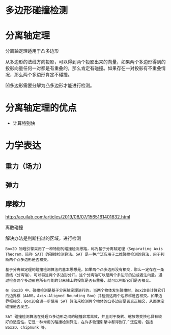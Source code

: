 




# 多边形碰撞检测

# 分离轴定理

分离轴定理适用于凸多边形

从多边形的法线方向投影，可以得到两个投影出来的向量，如果两个多边形得到的投影向量任何一对都是有重叠的，那么肯定有碰撞。如果存在一对投影有不重叠情况，那么两个多边形肯定不碰撞。

凹多边形需要分解为凸多边形才能进行检测。

# 分离轴定理的优点

- 计算特别快


# 力学表达

## 重力（场力）

## 弹力

## 摩擦力



http://acuilab.com/articles/2019/08/07/1565161401832.html




离散碰撞

解决办法是判断扫过的区域，进行检测



```
Box2D 物理引擎采用了一种特别的碰撞检测思路，称为基于分离轴定理（Separating Axis Theorem，简称 SAT）的碰撞检测算法。SAT 是一种广泛应用于二维碰撞检测的算法，用于判断两个凸多边形是否相交。

基于分离轴定理的碰撞检测算法的基本思想是，如果两个凸多边形没有相交，那么一定存在一条直线（分离轴），可以将这两个多边形分开。这个分离轴可以是两个多边形的边或者法向量。通过检查两个多边形在所有可能的分离轴上的投影是否有重叠，就可以判断它们是否相交。

在 Box2D 中，碰撞检测是基于分离轴定理进行的。当两个物体发生碰撞时，Box2D会计算它们的边界框（AABB，Axis-Aligned Bounding Box）并检测这两个边界框是否相交。如果边界框相交，Box2D会进一步使用 SAT 算法来检测两个物体的凸多边形是否真正相交，从而确定碰撞是否发生。

SAT 碰撞检测算法在处理凸多边形之间的碰撞非常高效，并且对于旋转、缩放等变换也具有较好的适应性。它是一种常用的碰撞检测算法，在许多物理引擎中都得到了广泛应用，包括 Box2D、Chipmunk 等。

```